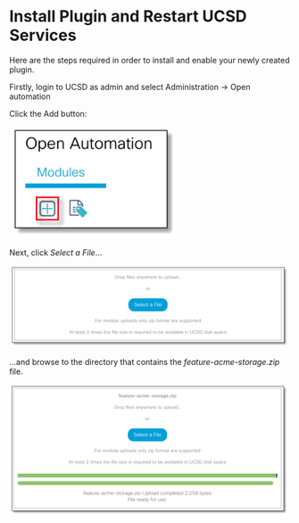 # Install Plugin and Restart UCSD Services

Here are the steps required in order to install and enable your newly created plugin.

Firstly, login to UCSD as admin and select Administration -> Open automation

Click the Add button:

![alt text](https://github.com/rwhitear42/UCS_Director_Open_Automation_From_Scratch/blob/master/docs/initial_framework/images/add_plugin.png "Add Plugin")

Next, click _Select a File_...

![alt text](https://github.com/rwhitear42/UCS_Director_Open_Automation_From_Scratch/blob/master/docs/initial_framework/images/select_plugin_file.png "Select Plugin")

...and browse to the directory that contains the _feature-acme-storage.zip_ file.

![alt text](https://github.com/rwhitear42/UCS_Director_Open_Automation_From_Scratch/blob/master/docs/initial_framework/images/select_plugin_file2.png "Select Plugin")

